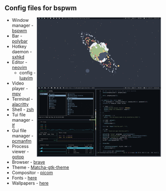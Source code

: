 
## Config files for bspwm

<img src="wallpapers/rice.png?raw=true" alt="img" align="right" width="400px">

- Window manager - [bspwm](https://github.com/baskerville/bspwm)
- Bar - [polybar](https://github.com/polybar/polybar)
- Hotkey daemon - [sxhkd](https://github.com/baskerville/sxhkd)
- Editor - [neovim](https://github.com/neovim/neovim)
  - config - [luavim](https://github.com/elairavi/luavim)
- Video player - [mpv](https://github.com/mpv-player/mpv)
- Terminal - [alacritty](https://github.com/alacritty/alacritty)
- Shell - [zsh](https://www.zsh.org/)
- Tui file manager - [lf](https://github.com/gokcehan/lf/)
- Gui file manager - [pcmanfm](https://github.com/lxde/pcmanfm)
- Process viewer - [gotop](https://github.com/xxxserxxx/gotop)
- Browser - [brave](https://brave.com/)
- Theme - [Matcha-gtk-theme](https://github.com/vinceliuice/Matcha-gtk-theme)
- Compositor - [picom](https://github.com/yshui/picom)
- Fonts - [here](https://github.com/elairavi/dotfiles/tree/main/.local/share/fonts)
- Wallpapers - [here](https://github.com/elairavi/dotfiles/tree/main/wallpapers)
